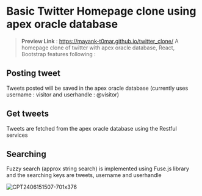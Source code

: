 # Basic Twitter Homepage clone using apex oracle database
  > **Preview Link** : https://mayank-t0mar.github.io/twitter_clone/
A homepage clone of twitter with apex oracle database, React, Bootstrap features following : 
  
## Posting tweet
  Tweets posted will be saved in the apex oracle database (currently uses username : visitor and userhandle : @visitor)
  
## Get tweets
  Tweets are fetched from the apex oracle database using the Restful services
  
## Searching
  Fuzzy search (approx string search) is implemented using Fuse.js library and the searching keys are tweets, username and userhandle

  ![CPT2406151507-701x376](https://github.com/MAYANK-T0MAR/twitter_clone/assets/137810128/5d2da9a1-f85e-4a62-9787-bb14fcb0e935)


